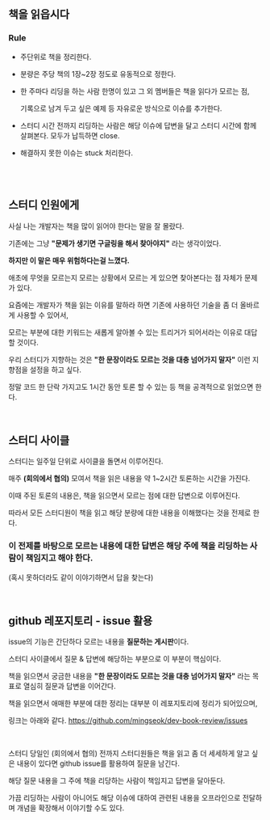 ## 책을 읽읍시다

### Rule

- 주단위로 책을 정리한다.

- 분량은 주당 책의 1장~2장 정도로 유동적으로 정한다.

- 한 주마다 리딩을 하는 사람 한명이 있고 그 외 멤버들은 책을 읽다가 모르는 점, 

    기록으로 남겨 두고 싶은 예제 등 자유로운 방식으로 이슈를 추가한다.

- 스터디 시간 전까지 리딩하는 사람은 해당 이슈에 답변을 달고 스터디 시간에 함께 살펴본다. 모두가 납득하면 close.

- 해결하지 못한 이슈는 stuck 처리한다.


<br/><br/>


## 스터디 인원에게

사실 나는 개발자는 책을 많이 읽어야 한다는 말을 잘 몰랐다.

기존에는 그냥 **"문제가 생기면 구글링을 해서 찾아야지"** 라는 생각이었다. 

**하지만 이 말은 매우 위험하다는걸 느꼈다.**

애초에 무엇을 모르는지 모르는 상황에서 모르는 게 있으면 찾아본다는 점 자체가 문제가 있다. 

요즘에는 개발자가 책을 읽는 이유를 말하라 하면 기존에 사용하던 기술을 좀 더 올바르게 사용할 수 있어서, 

모르는 부분에 대한 키워드는 새롭게 알아볼 수 있는 트리거가 되어서라는 이유로 대답할 것이다.

우리 스터디가 지향하는 것은 **"한 문장이라도 모르는 것을 대충 넘어가지 말자"** 이런 지향점을 설정을 하고 싶다. 

정말 코드 한 단락 가지고도 1시간 동안 토론 할 수 있는 등 책을 공격적으로 읽었으면 한다.

<br/>

## 스터디 사이클

스터디는 일주일 단위로 사이클을 돌면서 이루어진다.

매주 **(회의에서 협의)** 모여서 책을 읽은 내용을 약 1~2시간 토론하는 시간을 가진다. 

이때 주된 토론의 내용은, 책을 읽으면서 모르는 점에 대한 답변으로 이루어진다. 

따라서 모든 스터디원이 책을 읽고 해당 분량에 대한 내용을 이해했다는 것을 전제로 한다. 

### 이 전제를 바탕으로 모르는 내용에 대한 답변은 해당 주에 책을 리딩하는 사람이 책임지고 해야 한다. 

(혹시 못하더라도 같이 이야기하면서 답을 찾는다)

<br/>

## github 레포지토리 - issue 활용

issue의 기능은 간단하다 모르는 내용을 **질문하는 게시판**이다.

스터디 사이클에서 질문 & 답변에 해당하는 부분으로 이 부분이 핵심이다. 

책을 읽으면서 궁금한 내용을 **"한 문장이라도 모르는 것을 대충 넘어가지 말자"** 라는 목표로 열심히 질문과 답변을 이어간다.

책을 읽으면서 애매한 부분에 대한 정리는 대부분 이 레포지토리에 정리가 되어있으며, 

링크는 아래와 같다.
https://github.com/mingseok/dev-book-review/issues

<br/>

스터디 당일인 (회의에서 협의) 전까지 스터디원들은 책을 읽고 좀 더 세세하게 알고 싶은 내용이 있다면 github issue를 활용하여 질문을 남긴다. 

해당 질문 내용을 그 주에 책을 리당하는 사람이 책임지고 답변을 달아둔다.


가끔 리딩하는 사람이 아니어도 해당 이슈에 대하여 관련된 내용을 오프라인으로 전달하며 개념을 확장해서 이야기할 수도 있다.